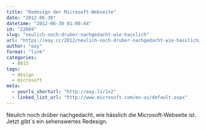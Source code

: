 ```yaml
---
title: "Redesign der Microsoft-Webseite"
date: "2012-06-30"
datetime: "2012-06-30 01:00:44"
id: "22669"
slug: "neulich-noch-druber-nachgedacht-wie-hasslich"
url: "https://eay.cc/2012/neulich-noch-druber-nachgedacht-wie-hasslich/"
author: "eay"
format: "link"
categories:
  - 0815
tags:
  - design
  - microsoft
meta:
  - yourls_shorturl: "http://eay.li/1x2"
  - linked_list_url: "http://www.microsoft.com/en-us/default.aspx"
---
```


Neulich noch drüber nachgedacht, wie hässlich die Microsoft-Webseite ist. Jetzt gibt´s ein sehenswertes Redesign.
